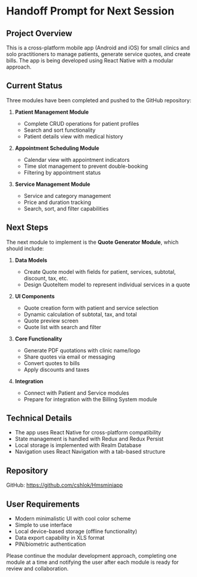 # Handoff Prompt for Next Session

## Project Overview
This is a cross-platform mobile app (Android and iOS) for small clinics and solo practitioners to manage patients, generate service quotes, and create bills. The app is being developed using React Native with a modular approach.

## Current Status
Three modules have been completed and pushed to the GitHub repository:

1. **Patient Management Module**
   - Complete CRUD operations for patient profiles
   - Search and sort functionality
   - Patient details view with medical history

2. **Appointment Scheduling Module**
   - Calendar view with appointment indicators
   - Time slot management to prevent double-booking
   - Filtering by appointment status

3. **Service Management Module**
   - Service and category management
   - Price and duration tracking
   - Search, sort, and filter capabilities

## Next Steps
The next module to implement is the **Quote Generator Module**, which should include:

1. **Data Models**
   - Create Quote model with fields for patient, services, subtotal, discount, tax, etc.
   - Design QuoteItem model to represent individual services in a quote

2. **UI Components**
   - Quote creation form with patient and service selection
   - Dynamic calculation of subtotal, tax, and total
   - Quote preview screen
   - Quote list with search and filter

3. **Core Functionality**
   - Generate PDF quotations with clinic name/logo
   - Share quotes via email or messaging
   - Convert quotes to bills
   - Apply discounts and taxes

4. **Integration**
   - Connect with Patient and Service modules
   - Prepare for integration with the Billing System module

## Technical Details
- The app uses React Native for cross-platform compatibility
- State management is handled with Redux and Redux Persist
- Local storage is implemented with Realm Database
- Navigation uses React Navigation with a tab-based structure

## Repository
GitHub: https://github.com/cshlok/Hmsminiapp

## User Requirements
- Modern minimalistic UI with cool color scheme
- Simple to use interface
- Local device-based storage (offline functionality)
- Data export capability in XLS format
- PIN/biometric authentication

Please continue the modular development approach, completing one module at a time and notifying the user after each module is ready for review and collaboration.
